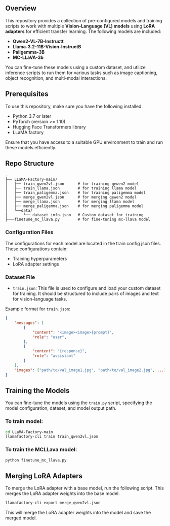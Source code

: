 ## Overview

This repository provides a collection of pre-configured models and training scripts to work with multiple **Vision-Language (VL) models** using **LoRA adapters** for efficient transfer learning. The following models are included:

- **Qwen2-VL-7B-Instructt**
- **Llama-3.2-11B-Vision-InstructB**
- **Paligemma-3B**
- **MC-LLaVA-3b**

You can fine-tune these models using a custom dataset, and utilize inference scripts to run them for various tasks such as image captioning, object recognition, and multi-modal interactions.

## Prerequisites

To use this repository, make sure you have the following installed:

- Python 3.7 or later
- PyTorch (version >= 1.10)
- Hugging Face Transformers library
- LLaMA factory


Ensure that you have access to a suitable GPU environment to train and run these models efficiently.

## Repo Structure

```
.
├── LLaMA-Factory-main/
│   ├── train_qwen2vl.json      # for training qewen2 model
│   ├── train_llama.json        # for training llama model
│   ├── train_paligemma.json    # for training paligemma model
│   ├── merge_qwen2vl.json      # for merging qewen2 model
│   ├── merge_llama.json        # for merging llama model
│   ├── merge_paligemma.json    # for merging paligemma model
│   └──data/
|       └── dataset_info.json   # Custom dataset for training
├───finetune_mc_llava.py        # for fine-tuning mc-llava model
```

### Configuration Files

The configurations for each model are located in the train config json files. These configurations contain:

- Training hyperparameters
- LoRA adapter settings

### Dataset File

- `train.json`: This file is used to configure and load your custom dataset for training. It should be structured to include pairs of images and text for vision-language tasks.

Example format for `train.json`:

```json
{
    "messages": [
        {
            "content": "<image><image>{prompt}",
            "role": "user",
        },
        {
            "content": "{response}",
            "role": "assistant"
        }
    ],
    "images": ["path/to/val_image1.jpg", "path/to/val_image2.jpg", ...],
}
```

## Training the Models

You can fine-tune the models using the `train.py` script, specifying the model configuration, dataset, and model output path.

### To train  model:

```bash
cd LLaMA-Factory-main
llamafactory-cli train train_qwen2vl.json
```

### To train the **MCLLava** model:

```bash
python finetune_mc_llava.py
```

## Merging LoRA Adapters

To merge the LoRA adapter with a base model, run the following script. This merges the LoRA adapter weights into the base model.

```bash
llamafactory-cli export merge_qwen2vl.json
```

This will merge the LoRA adapter weights into the model and save the merged model.

